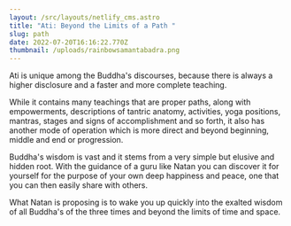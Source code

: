 ```yaml
---
layout: /src/layouts/netlify_cms.astro
title: "Ati: Beyond the Limits of a Path "
slug: path
date: 2022-07-20T16:16:22.770Z
thumbnail: /uploads/rainbowsamantabadra.png
---
```

Ati is unique among the Buddha's discourses, because there is always a higher disclosure and a faster and more complete teaching. 

While it contains many teachings that are proper paths, along with empowerments, descriptions of tantric anatomy, activities, yoga positions, mantras, stages and signs of accomplishment and so forth, it also has another mode of operation which is more direct and beyond beginning, middle and end or progression.

Buddha's wisdom is vast and it stems from a very simple but elusive and hidden root. With the guidance of a guru like Natan you can discover it for yourself for the purpose of your own deep happiness and peace, one that you can then easily share with others.

What Natan is proposing is to wake you up quickly into the exalted wisdom of all Buddha's of the three times and beyond the limits of time and space.